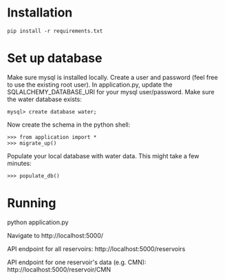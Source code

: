 # Installation

    pip install -r requirements.txt 


# Set up database
Make sure mysql is installed locally. 
Create a user and password (feel free to use the existing root user).
In application.py, update the SQLALCHEMY_DATABASE_URI for your mysql user/password.
Make sure the water database exists:

    mysql> create database water;

Now create the schema in the python shell:

    >>> from application import *
    >>> migrate_up()

Populate your local database with water data. This might take a few minutes:

    >>> populate_db()


# Running

python application.py 

Navigate to http://localhost:5000/

API endpoint for all reservoirs:
http://localhost:5000/reservoirs

API endpoint for one reservoir's data (e.g. CMN):
http://localhost:5000/reservoir/CMN